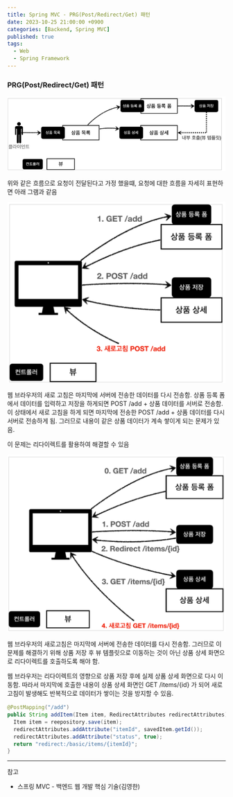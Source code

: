 ```yaml
---
title: Spring MVC - PRG(Post/Redirect/Get) 패턴
date: 2023-10-25 21:00:00 +0900
categories: [Backend, Spring MVC]
published: true
tags:
  - Web
  - Spring Framework
---
```


### PRG(Post/Redirect/Get) 패턴

![Alt text](/assets/posts/img/spring/spring_mvc_1/spring_mvc_05_01.png)

위와 같은 흐름으로 요청이 전달된다고 가정 했을떄,
요청에 대한 흐름을 자세히 표현하면 아래 그램과 같음

![Alt text](/assets/posts/img/spring/spring_mvc_1/spring_mvc_05_02.png)

웹 브라우저의 새로 고침은 마지막에 서버에 전송한 데이터를 다시 전송함.
상품 등록 폼에서 데이터를 입력하고 저장을 하게되면 POST /add + 상품 데이터를 서버로 전송함.
이 상태에서 새로 고침을 하게 되면 마지막에 전송한 POST /add + 상품 데이터를 다시 서버로 전송하게 됨.
그러므로 내용이 같은 상품 데이터가 계속 쌓이게 되는 문제가 있음.

이 문제는 리다이렉트를 활용하여 해결할 수 있음

![Alt text](/assets/posts/img/spring/spring_mvc_1/spring_mvc_05_03.png)

웹 브라우저의 새로고침은 마지막에 서버에 전송한 데이터를 다시 전송함.
그러므로 이 문제를 해결하기 위해 상품 저장 후 뷰 템플릿으로 이동하는 것이 아닌 상품 상세 화면으로 리다이렉트를 호출하도록 해야 함.

웹 브라우저는 리다이렉트의 영향으로 상품 저장 후에 실제 상품 상세 화면으로 다시 이동함.
따라서 마지막에 호출한 내용이 상품 상세 화면인 GET /items/{id} 가 되어 새로고침이 발생해도 반복적으로 데이터가 쌓이는 것을 방지할 수 있음.

```java
@PostMapping("/add")
public String addItem(Item item, RedirectAttributes redirectAttributes) {
  Item item = reepository.save(item);
  redirectAttributes.addAttribute("itemId", savedItem.getId());
  redirectAttributes.addAttribute("status", true);
  return "redirect:/basic/items/{itemId}";
}
```

---

참고

- 스프링 MVC - 백엔드 웹 개발 핵심 기술(김영한)
